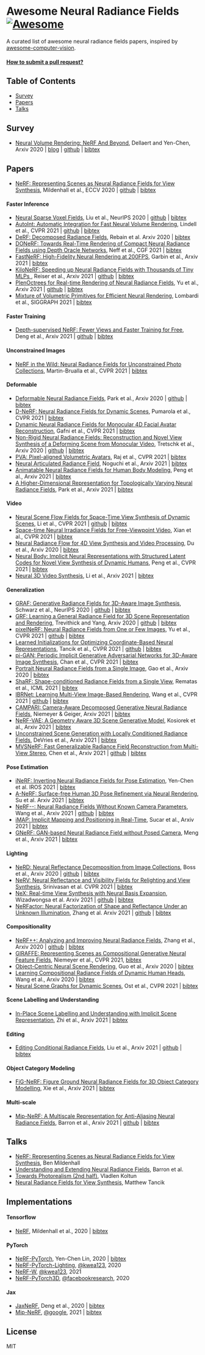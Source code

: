 # Awesome Neural Radiance Fields [![Awesome](https://cdn.rawgit.com/sindresorhus/awesome/d7305f38d29fed78fa85652e3a63e154dd8e8829/media/badge.svg)](https://github.com/sindresorhus/awesome)
A curated list of awesome neural radiance fields papers, inspired by [awesome-computer-vision](https://github.com/jbhuang0604/awesome-computer-vision).


#### [How to submit a pull request?](https://github.com/yenchenlin/awesome-NeRF/blob/main/how-to-PR.md)

## Table of Contents

- [Survey](#survey) 
- [Papers](#papers)
- [Talks](#talks)

## Survey
- [Neural Volume Rendering: NeRF And Beyond](https://arxiv.org/abs/2101.05204), Dellaert and Yen-Chen, Arxiv 2020 | [blog](https://dellaert.github.io/NeRF/) | [github](https://raw.githubusercontent.com/yenchenlin/awesome-NeRF/main/NeRF-and-Beyond.bib) | [bibtex](https://github.com/yenchenlin/awesome-NeRF/blob/main/citations/nerf-survey.txt)

## Papers
- [NeRF: Representing Scenes as Neural Radiance Fields for View Synthesis](https://www.matthewtancik.com/nerf), Mildenhall et al., ECCV 2020 | [github](https://github.com/bmild/nerf)  | [bibtex](./NeRF-and-Beyond.bib#L168-L173) <!---Mildenhall20eccv_nerf-->

#### Faster Inference
- [Neural Sparse Voxel Fields](https://lingjie0206.github.io/papers/NSVF/), Liu et al., NeurIPS 2020 | [github](https://github.com/facebookresearch/NSVF) | [bibtex](./NeRF-and-Beyond.bib#L135-L141) <!---Liu20neurips_sparse_nerf-->
- [AutoInt: Automatic Integration for Fast Neural Volume Rendering](http://www.computationalimaging.org/publications/automatic-integration/), Lindell et al., CVPR 2021 | [github](https://github.com/computational-imaging/automatic-integration) | [bibtex](./NeRF-and-Beyond.bib#L127-L133) <!---Lindell20arxiv_AutoInt-->
- [DeRF: Decomposed Radiance Fields](https://arxiv.org/abs/2011.12490), Rebain et al. Arxiv 2020 | [bibtex](./NeRF-and-Beyond.bib#L222-L228) <!---Rebain20arxiv_derf-->
- [DONeRF: Towards Real-Time Rendering of Compact Neural Radiance Fields using Depth Oracle Networks](https://depthoraclenerf.github.io/), Neff et al., CGF 2021 | [bibtex](./citations/donerf.txt) <!---neff2021donerf-->
- [FastNeRF: High-Fidelity Neural Rendering at 200FPS](https://arxiv.org/abs/2103.10380), Garbin et al., Arxiv 2021 | [bibtex](./citations/fastnerf.txt) <!---Garbin21arxiv_FastNeRF-->
- [KiloNeRF: Speeding up Neural Radiance Fields with Thousands of Tiny MLPs ](https://arxiv.org/abs/2103.13744), Reiser et al., Arxiv 2021 | [github](https://github.com/creiser/kilonerf) | [bibtex](./citations/kilonerf.txt) <!---reiser2021kilonerf-->
- [PlenOctrees for Real-time Rendering of Neural Radiance Fields](https://alexyu.net/plenoctrees/), Yu et al., Arxiv 2021 | [github](https://github.com/sxyu/volrend) | [bibtex](./citations/plenoctrees.txt) <!---yu2021plenoctrees-->
- [Mixture of Volumetric Primitives for Efficient Neural Rendering](https://arxiv.org/abs/2103.01954), Lombardi et al., SIGGRAPH 2021 | [bibtex](./citations/mixture.txt)

#### Faster Training
- [Depth-supervised NeRF: Fewer Views and Faster Training for Free](https://arxiv.org/pdf/2107.02791.pdf), Deng et al., Arxiv 2021 | [github](https://github.com/dunbar12138/DSNeRF) | [bibtex](./citations/dsnerf.txt)

#### Unconstrained Images
- [NeRF in the Wild: Neural Radiance Fields for Unconstrained Photo Collections](https://nerf-w.github.io/), Martin-Brualla et al., CVPR 2021 | [bibtex](./NeRF-and-Beyond.bib#L152-L158) <!---MartinBrualla20arxiv_nerfw-->

#### Deformable
- [Deformable Neural Radiance Fields](https://nerfies.github.io/), Park et al., Arxiv 2020 | [github](https://github.com/google/nerfies) | [bibtex](./NeRF-and-Beyond.bib#L206-L212) <!---Park20arxiv_nerfies-->
- [D-NeRF: Neural Radiance Fields for Dynamic Scenes](https://www.albertpumarola.com/research/D-NeRF/index.html), Pumarola et al., CVPR 2021 | [bibtex](./NeRF-and-Beyond.bib#L214-L220) <!---Pumarola20arxiv_D_NeRF-->
- [Dynamic Neural Radiance Fields for Monocular 4D Facial Avatar Reconstruction](https://gafniguy.github.io/4D-Facial-Avatars/), Gafni et al., CVPR 2021 | [bibtex](./NeRF-and-Beyond.bib#L87-L93) <!---Gafni20arxiv_DNRF-->
- [Non-Rigid Neural Radiance Fields: Reconstruction and Novel View Synthesis of a Deforming Scene from Monocular Video](https://gvv.mpi-inf.mpg.de/projects/nonrigid_nerf/), Tretschk et al., Arxiv 2020 | [github](https://github.com/facebookresearch/nonrigid_nerf) | [bibtex](./NeRF-and-Beyond.bib#L283-L289) <!---Tretschk20arxiv_NR-NeRF-->
- [PVA: Pixel-aligned Volumetric Avatars](https://volumetric-avatars.github.io/), Raj et al., CVPR 2021 | [bibtex](./citations/pva.txt)
- [Neural Articulated Radiance Field](https://github.com/nogu-atsu/NARF), Noguchi et al., Arxiv 2021 | [bibtex](./citations/narf.txt)
- [Animatable Neural Radiance Fields for Human Body Modeling](https://zju3dv.github.io/animatable_nerf/), Peng et al., Arxiv 2021 | [bibtex](citations/animatable_nerf.txt) <!---Peng21arxiv_animatable_nerf-->
- [A Higher-Dimensional Representation for Topologically Varying Neural Radiance Fields](https://hypernerf.github.io/), Park et al., Arxiv 2021 | [bibtex](./citations/hypernerf.txt)


#### Video
- [Neural Scene Flow Fields for Space-Time View Synthesis of Dynamic Scenes](http://www.cs.cornell.edu/~zl548/NSFF/), Li et al., CVPR 2021 | [github](https://github.com/zhengqili/Neural-Scene-Flow-Fields) | [bibtex](./NeRF-and-Beyond.bib#L119-L125) <!---Li20arxiv_nsff-->
- [Space-time Neural Irradiance Fields for Free-Viewpoint Video](https://video-nerf.github.io/), Xian et al., CVPR 2021 | [bibtex](./NeRF-and-Beyond.bib#L299-L305) <!---Xian20arxiv_stnif-->
- [Neural Radiance Flow for 4D View Synthesis and Video Processing](https://yilundu.github.io/nerflow/), Du et al., Arxiv 2020 | [bibtex](./NeRF-and-Beyond.bib#L79-L85) <!---Du20arxiv_nerflow-->
- [Neural Body: Implicit Neural Representations with Structured Latent Codes for Novel View Synthesis of Dynamic Humans](https://zju3dv.github.io/neuralbody/), Peng et al., CVPR 2021 | [bibtex](citations/neuralbody.txt) <!---Peng20arxiv_neuralbody-->
- [Neural 3D Video Synthesis](https://neural-3d-video.github.io/), Li et al., Arxiv 2021 | [bibtex](./citations/3d-video.txt)

#### Generalization
- [GRAF: Generative Radiance Fields for 3D-Aware Image Synthesis](https://arxiv.org/abs/2007.02442), Schwarz et al., NeurIPS 2020 | [github](https://github.com/autonomousvision/graf)  | [bibtex](./NeRF-and-Beyond.bib#L237-L243) <!---Schwarz20neurips_graf-->
- [GRF: Learning a General Radiance Field for 3D Scene Representation and Rendering](https://arxiv.org/abs/2010.04595), Trevithick and Yang, Arxiv 2020 | [github](https://github.com/alextrevithick/GRF) | [bibtex](./NeRF-and-Beyond.bib#L291-L297) <!---Trevithick20arxiv_GRF-->
- [pixelNeRF: Neural Radiance Fields from One or Few Images](https://arxiv.org/abs/2012.02190), Yu et al., CVPR 2021 | [github](https://github.com/sxyu/pixel-nerf) | [bibtex](./NeRF-and-Beyond.bib#L329-L335) <!---Yu20arxiv_pixelNeRF-->
- [Learned Initializations for Optimizing Coordinate-Based Neural Representations](https://arxiv.org/abs/2012.02189), Tancik et al., CVPR 2021 | [github](https://github.com/tancik/learnit) | [bibtex](./NeRF-and-Beyond.bib#L268-L274) <!---Tancik20arxiv_meta-->
- [pi-GAN: Periodic Implicit Generative Adversarial Networks for 3D-Aware Image Synthesis](https://marcoamonteiro.github.io/pi-GAN-website/), Chan et al., CVPR 2021 | [bibtex](./NeRF-and-Beyond.bib#L24-L30) <!---Chan20arxiv_piGAN-->
- [Portrait Neural Radiance Fields from a Single Image](https://portrait-nerf.github.io/), Gao et al., Arxiv 2020 | [bibtex](./NeRF-and-Beyond.bib#L95-L101) <!---Gao20arxiv_pNeRF-->
- [ShaRF: Shape-conditioned Radiance Fields from a Single View](https://arxiv.org/pdf/2102.08860.pdf), Rematas et al., ICML 2021 | [bibtex](./citations/sharf.txt)
- [IBRNet: Learning Multi-View Image-Based Rendering](https://ibrnet.github.io/static/paper.pdf), Wang et al., CVPR 2021 | [github](https://github.com/googleinterns/IBRNet) | [bibtex](./citations/ibr.txt)
- [CAMPARI: Camera-Aware Decomposed Generative Neural Radiance Fields](https://arxiv.org/pdf/2103.17269.pdf), Niemeyer & Geiger, Arxiv 2021 | [bibtex](./citations/CAMPARI.txt)
- [NeRF-VAE: A Geometry Aware 3D Scene Generative Model](https://arxiv.org/pdf/2104.00587.pdf), Kosiorek et al., Arxiv 2021 | [bibtex](./citations/nerf-vae.txt)
- [Unconstrained Scene Generation with Locally Conditioned Radiance Fields](https://apple.github.io/ml-gsn/), DeVries et al., Arxiv 2021 | [bibtex](./citations/gsn.txt)
- [MVSNeRF: Fast Generalizable Radiance Field Reconstruction from Multi-View Stereo](https://apchenstu.github.io/mvsnerf/), Chen et al., Arxiv 2021 | [github](https://github.com/apchenstu/mvsnerf) | [bibtex](https://github.com/yenchenlin/awesome-NeRF/blob/main/citations/mvsnerf.txt)

#### Pose Estimation
- [iNeRF: Inverting Neural Radiance Fields for Pose Estimation](http://yenchenlin.me/inerf/), Yen-Chen et al. IROS 2021 | [bibtex](./NeRF-and-Beyond.bib#L321-L327) <!---YenChen20arxiv_iNeRF-->
- [A-NeRF: Surface-free Human 3D Pose Refinement via Neural Rendering](https://lemonatsu.github.io/ANeRF-Surface-free-Pose-Refinement/), Su et al. Arxiv 2021 | [bibtex](./citations/a-nerf.txt) <!---Su21arxiv_A_NeRF-->
- [NeRF--: Neural Radiance Fields Without Known Camera Parameters](http://nerfmm.active.vision/), Wang et al., Arxiv 2021 | [github](https://github.com/ActiveVisionLab/nerfmm) | [bibtex](./citations/nerf--.txt) <!---Wang21arxiv_nerfmm-->
- [iMAP: Implicit Mapping and Positioning in Real-Time](https://edgarsucar.github.io/iMAP/), Sucar et al., Arxiv 2021 | [bibtex](./citations/imap.txt)
- [GNeRF: GAN-based Neural Radiance Field without Posed Camera](https://arxiv.org/abs/2103.15606), Meng et al., Arxiv 2021 | [bibtex](https://github.com/yenchenlin/awesome-NeRF/blob/main/citations/gnerf.txt)

#### Lighting
- [NeRD: Neural Reflectance Decomposition from Image Collections](https://markboss.me/publication/2021-nerd/), Boss et al., Arxiv 2020 | [github](https://github.com/cgtuebingen/NeRD-Neural-Reflectance-Decomposition) | [bibtex](./NeRF-and-Beyond.bib#L9-L15) <!---Boss20arxiv_NeRD-->
- [NeRV: Neural Reflectance and Visibility Fields for Relighting and View Synthesis](https://people.eecs.berkeley.edu/~pratul/nerv/), Srinivasan et al. CVPR 2021 | [bibtex](./NeRF-and-Beyond.bib#L260-L266) <!---Srinivasan20arxiv_NeRV-->
- [NeX: Real-time View Synthesis with Neural Basis Expansion](https://nex-mpi.github.io/), Wizadwongsa et al. Arxiv 2021 | [github](https://github.com/nex-mpi/nex-code) | [bibtex](./citations/nex.txt)
- [NeRFactor: Neural Factorization of Shape and Reflectance Under an Unknown Illumination](http://people.csail.mit.edu/xiuming/projects/nerfactor/), Zhang et al. Arxiv 2021 | [github](https://github.com/google/nerfactor) | [bibtex](./citations/nerfactor.txt)

#### Compositionality
- [NeRF++: Analyzing and Improving Neural Radiance Fields](https://arxiv.org/abs/2010.07492), Zhang et al., Arxiv 2020 | [github](https://github.com/Kai-46/nerfplusplus) | [bibtex](./NeRF-and-Beyond.bib#L345-L351) <!---Zhang20arxiv_nerf++-->
- [GIRAFFE: Representing Scenes as Compositional Generative Neural Feature Fields](https://arxiv.org/abs/2011.12100), Niemeyer et al., CVPR 2021, [bibtex](./NeRF-and-Beyond.bib#L175-L181) <!---Niemeyer20arxiv_GIRAFFE-->
- [Object-Centric Neural Scene Rendering](https://shellguo.com/osf/), Guo et al., Arxiv 2020 | [bibtex](./NeRF-and-Beyond.bib#L111-L117) <!---Guo20arxiv_OSF-->
- [Learning Compositional Radiance Fields of Dynamic Human Heads](https://ziyanw1.github.io/hybrid_nerf/), Wang et al., Arxiv 2020 | [bibtex](./citations/hybrid-nerf.txt) <!---Wang20arxiv_hybrid_NeRF-->
- [Neural Scene Graphs for Dynamic Scenes](https://light.princeton.edu/neural-scene-graphs/), Ost et al., CVPR 2021 | [bibtex](./NeRF-and-Beyond.bib#L353-L358) <!---Ost20arxiv_NeuralSceneGraphs-->

#### Scene Labelling and Understanding
- [In-Place Scene Labelling and Understanding with Implicit Scene Representation](https://shuaifengzhi.com/Semantic-NeRF/), Zhi et al., Arxiv 2021 | [bibtex](./citations/semantic-nerf.txt)

#### Editing 
- [Editing Conditional Radiance Fields](http://editnerf.csail.mit.edu/), Liu et al., Arxiv 2021 | [github](https://github.com/stevliu/editnerf) | [bibtex](./citations/editnerf.txt)

#### Object Category Modeling
- [FiG-NeRF: Figure Ground Neural Radiance Fields for 3D Object Category Modelling](https://fig-nerf.github.io/), Xie et al., Arxiv 2021 | [bibtex](./citations/fig-nerf.txt)

#### Multi-scale
- [Mip-NeRF: A Multiscale Representation for Anti-Aliasing Neural Radiance Fields](https://jonbarron.info/mipnerf/), Barron et al., Arxiv 2021 | [github](https://github.com/google/mipnerf) | [bibtex](./citations/mip-nerf.txt)



## Talks
- [NeRF: Representing Scenes as Neural Radiance Fields for View Synthesis](https://www.youtube.com/watch?v=LCTYRqW-ne8&t=10190s), Ben Mildenhall
- [Understanding and Extending Neural Radiance Fields](https://www.youtube.com/watch?v=nRyOzHpcr4Q&feature=emb_logo&ab_channel=cvprtum), Barron et al.
- [Towards Photorealism (2nd half)](https://youtu.be/Rd0nBO6--bM?t=1992), Vladlen Koltun
- [Neural Radiance Fields for View Synthesis](https://www.youtube.com/watch?v=dPWLybp4LL0), Matthew Tancik

## Implementations
#### Tensorflow
- [NeRF](https://github.com/bmild/nerf), Mildenhall et al., 2020 | [bibtex](./NeRF-and-Beyond.bib#L168-L173)

#### PyTorch
- [NeRF-PyTorch](https://github.com/yenchenlin/nerf-pytorch), Yen-Chen Lin, 2020 | [bibtex](./citations/pytorch-nerf.txt)
- [NeRF-PyTorch-Lighting](https://github.com/kwea123/nerf_pl), [@kwea123](https://github.com/kwea123), 2020
- [NeRF-W](https://github.com/kwea123/nerf_pl/tree/nerfw), [@kwea123](https://github.com/kwea123), 2021
- [NeRF-PyTorch3D](https://github.com/facebookresearch/pytorch3d/tree/master/projects/nerf), [@facebookresearch](https://github.com/facebookresearch), 2020

#### Jax
- [JaxNeRF](https://github.com/google-research/google-research/tree/master/jaxnerf), Deng et al., 2020 | [bibtex](https://github.com/yenchenlin/awesome-NeRF/blob/main/NeRF-and-Beyond.bib#L55-L60)
- [Mip-NeRF](https://github.com/google/mipnerf), [@google](https://github.com/google), 2021 | [bibtex](./citations/mipnerf.txt)

## License 
MIT
